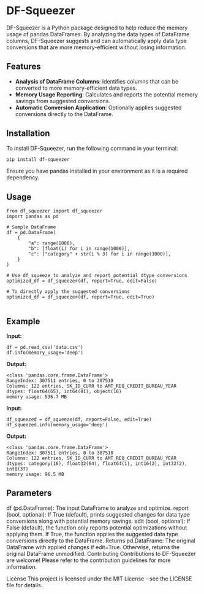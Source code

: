 # DF-Squeezer

DF-Squeezer is a Python package designed to help reduce the memory usage of pandas DataFrames. By analyzing the data
types of DataFrame columns, DF-Squeezer suggests and can automatically apply data type conversions that are more
memory-efficient without losing information.

## Features

- **Analysis of DataFrame Columns**: Identifies columns that can be converted to more memory-efficient data types.
- **Memory Usage Reporting**: Calculates and reports the potential memory savings from suggested conversions.
- **Automatic Conversion Application**: Optionally applies suggested conversions directly to the DataFrame.

## Installation

To install DF-Squeezer, run the following command in your terminal:

```sh
pip install df-squeezer
```

Ensure you have pandas installed in your environment as it is a required dependency.

## Usage

```
from df_squeezer import df_squeezer
import pandas as pd

# Sample DataFrame
df = pd.DataFrame(
    {
        "a": range(1000),
        "b": [float(i) for i in range(1000)],
        "c": ["category" + str(i % 3) for i in range(1000)],
    }
)

# Use df_squeeze to analyze and report potential dtype conversions
optimized_df = df_squeezer(df, report=True, edit=False)

# To directly apply the suggested conversions
optimized_df = df_squeezer(df, report=True, edit=True)


```

## Example

**Input:**

```
df = pd.read_csv('data.csv')
df.info(memory_usage='deep')
```

**Output:**

```
<class 'pandas.core.frame.DataFrame'>
RangeIndex: 307511 entries, 0 to 307510
Columns: 122 entries, SK_ID_CURR to AMT_REQ_CREDIT_BUREAU_YEAR
dtypes: float64(65), int64(41), object(16)
memory usage: 536.7 MB
```

**Input:**

```
df_squeezed = df_squeeze(df, report=False, edit=True)
df_squeezed.info(memory_usage='deep')
```

**Output:**

```
<class 'pandas.core.frame.DataFrame'>
RangeIndex: 307511 entries, 0 to 307510
Columns: 122 entries, SK_ID_CURR to AMT_REQ_CREDIT_BUREAU_YEAR
dtypes: category(16), float32(64), float64(1), int16(2), int32(2), int8(37)
memory usage: 96.5 MB
```

## Parameters

df (pd.DataFrame): The input DataFrame to analyze and optimize.
report (bool, optional): If True (default), prints suggested changes for data type conversions along with potential
memory savings.
edit (bool, optional): If False (default), the function only reports potential optimizations without applying them. If
True, the function applies the suggested data type conversions directly to the DataFrame.
Returns
pd.DataFrame: The original DataFrame with applied changes if edit=True. Otherwise, returns the original DataFrame
unmodified.
Contributing
Contributions to DF-Squeezer are welcome! Please refer to the contribution guidelines for more information.

License
This project is licensed under the MIT License - see the LICENSE file for details.